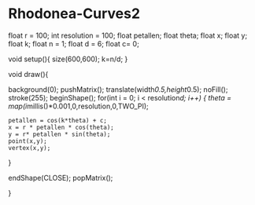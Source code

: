 # Rhodonea-Curves2
float r = 100;
int resolution = 100;
float petallen;
float theta;
float x;
float y;
float k;
float n = 1;
float d = 6;
float c= 0;

void setup(){
  size(600,600);
  k=n/d;
}

void draw(){
  
  background(0);
  pushMatrix();
  translate(width*0.5,height*0.5);
  noFill();
  stroke(255);
  beginShape();
  for(int i = 0; i < resolution*d; i++) {
    theta = map(i*millis()*0.001,0,resolution,0,TWO_PI);
    
    petallen = cos(k*theta) + c;
    x = r * petallen * cos(theta);
    y = r* petallen * sin(theta);
    point(x,y);
    vertex(x,y);

  }
  
  endShape(CLOSE);
  popMatrix();
  
}
